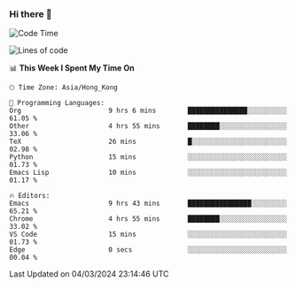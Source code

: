 ### Hi there 👋

<!--
**nicehiro/nicehiro** is a ✨ _special_ ✨ repository because its `README.md` (this file) appears on your GitHub profile.

Here are some ideas to get you started:

- 🔭 I’m currently working on ...
- 🌱 I’m currently learning ...
- 👯 I’m looking to collaborate on ...
- 🤔 I’m looking for help with ...
- 💬 Ask me about ...
- 📫 How to reach me: ...
- 😄 Pronouns: ...
- ⚡ Fun fact: ...
-->

<!--START_SECTION:waka-->
![Code Time](http://img.shields.io/badge/Code%20Time-274%20hrs%2052%20mins-blue)

![Lines of code](https://img.shields.io/badge/From%20Hello%20World%20I%27ve%20Written-2.6%20million%20lines%20of%20code-blue)

📊 **This Week I Spent My Time On** 

```text
🕑︎ Time Zone: Asia/Hong_Kong

💬 Programming Languages: 
Org                      9 hrs 6 mins        ███████████████░░░░░░░░░░   61.05 % 
Other                    4 hrs 55 mins       ████████░░░░░░░░░░░░░░░░░   33.06 % 
TeX                      26 mins             █░░░░░░░░░░░░░░░░░░░░░░░░   02.98 % 
Python                   15 mins             ░░░░░░░░░░░░░░░░░░░░░░░░░   01.73 % 
Emacs Lisp               10 mins             ░░░░░░░░░░░░░░░░░░░░░░░░░   01.17 % 

🔥 Editors: 
Emacs                    9 hrs 43 mins       ████████████████░░░░░░░░░   65.21 % 
Chrome                   4 hrs 55 mins       ████████░░░░░░░░░░░░░░░░░   33.02 % 
VS Code                  15 mins             ░░░░░░░░░░░░░░░░░░░░░░░░░   01.73 % 
Edge                     0 secs              ░░░░░░░░░░░░░░░░░░░░░░░░░   00.04 % 
```


 Last Updated on 04/03/2024 23:14:46 UTC
<!--END_SECTION:waka-->

